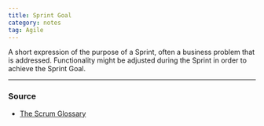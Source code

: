 ```yaml
---
title: Sprint Goal
category: notes
tag: Agile
---
```


A short expression of the purpose of a Sprint, often a business problem that is addressed. Functionality might be adjusted during the Sprint in order to achieve the Sprint Goal.

--- 
### Source
- [The Scrum Glossary](https://www.scrum.org/resources/scrum-glossary)